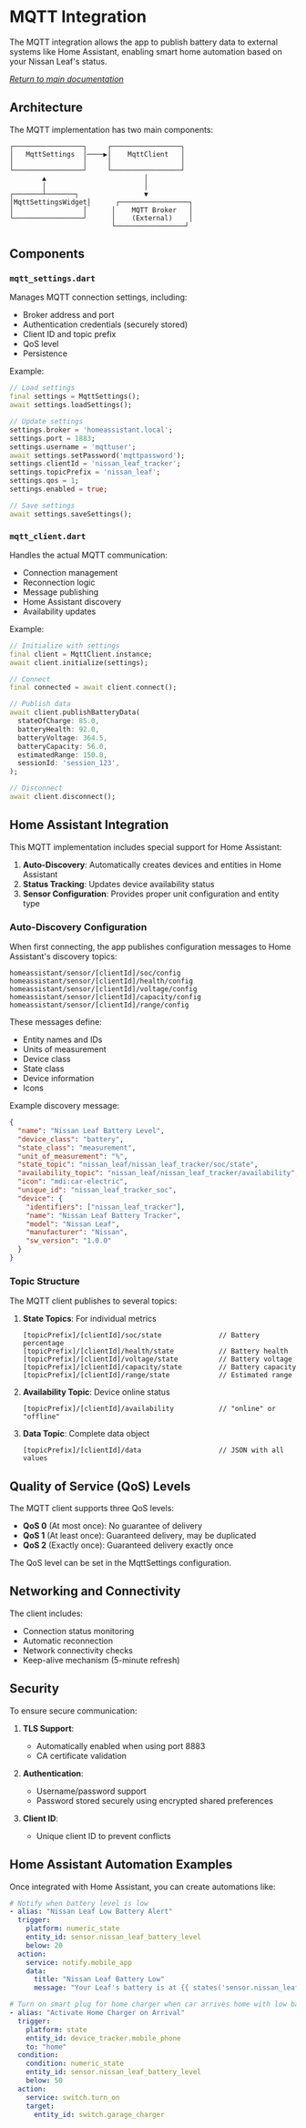 # MQTT Integration

The MQTT integration allows the app to publish battery data to external systems like Home Assistant, enabling smart home automation based on your Nissan Leaf's status.

*[Return to main documentation](../README.md)*

## Architecture

The MQTT implementation has two main components:

```
┌─────────────────┐     ┌─────────────────┐     
│   MqttSettings  │────▶│    MqttClient   │     
│                 │     │                 │     
└─────────────────┘     └─────────────────┘     
        ▲                        │
        │                        │
┌───────┴───────┐                ▼
│MqttSettingsWidget│      ┌─────────────────┐
│                 │      │    MQTT Broker   │
└─────────────────┘      │    (External)    │
                         └─────────────────┘
```

## Components

### `mqtt_settings.dart`

Manages MQTT connection settings, including:

- Broker address and port
- Authentication credentials (securely stored)
- Client ID and topic prefix
- QoS level
- Persistence

Example:
```dart
// Load settings
final settings = MqttSettings();
await settings.loadSettings();

// Update settings
settings.broker = 'homeassistant.local';
settings.port = 1883;
settings.username = 'mqttuser';
await settings.setPassword('mqttpassword');
settings.clientId = 'nissan_leaf_tracker';
settings.topicPrefix = 'nissan_leaf';
settings.qos = 1;
settings.enabled = true;

// Save settings
await settings.saveSettings();
```

### `mqtt_client.dart`

Handles the actual MQTT communication:

- Connection management
- Reconnection logic
- Message publishing
- Home Assistant discovery
- Availability updates

Example:
```dart
// Initialize with settings
final client = MqttClient.instance;
await client.initialize(settings);

// Connect
final connected = await client.connect();

// Publish data
await client.publishBatteryData(
  stateOfCharge: 85.0,
  batteryHealth: 92.0,
  batteryVoltage: 364.5,
  batteryCapacity: 56.0,
  estimatedRange: 150.0,
  sessionId: 'session_123',
);

// Disconnect
await client.disconnect();
```

## Home Assistant Integration

This MQTT implementation includes special support for Home Assistant:

1. **Auto-Discovery**: Automatically creates devices and entities in Home Assistant
2. **Status Tracking**: Updates device availability status
3. **Sensor Configuration**: Provides proper unit configuration and entity type

### Auto-Discovery Configuration

When first connecting, the app publishes configuration messages to Home Assistant's discovery topics:

```
homeassistant/sensor/[clientId]/soc/config
homeassistant/sensor/[clientId]/health/config
homeassistant/sensor/[clientId]/voltage/config
homeassistant/sensor/[clientId]/capacity/config
homeassistant/sensor/[clientId]/range/config
```

These messages define:
- Entity names and IDs
- Units of measurement
- Device class
- State class
- Device information
- Icons

Example discovery message:
```json
{
  "name": "Nissan Leaf Battery Level",
  "device_class": "battery",
  "state_class": "measurement",
  "unit_of_measurement": "%",
  "state_topic": "nissan_leaf/nissan_leaf_tracker/soc/state",
  "availability_topic": "nissan_leaf/nissan_leaf_tracker/availability",
  "icon": "mdi:car-electric",
  "unique_id": "nissan_leaf_tracker_soc",
  "device": {
    "identifiers": ["nissan_leaf_tracker"],
    "name": "Nissan Leaf Battery Tracker",
    "model": "Nissan Leaf",
    "manufacturer": "Nissan",
    "sw_version": "1.0.0"
  }
}
```

### Topic Structure

The MQTT client publishes to several topics:

1. **State Topics**: For individual metrics
   ```
   [topicPrefix]/[clientId]/soc/state              // Battery percentage
   [topicPrefix]/[clientId]/health/state           // Battery health
   [topicPrefix]/[clientId]/voltage/state          // Battery voltage
   [topicPrefix]/[clientId]/capacity/state         // Battery capacity
   [topicPrefix]/[clientId]/range/state            // Estimated range
   ```

2. **Availability Topic**: Device online status
   ```
   [topicPrefix]/[clientId]/availability           // "online" or "offline"
   ```

3. **Data Topic**: Complete data object
   ```
   [topicPrefix]/[clientId]/data                   // JSON with all values
   ```

## Quality of Service (QoS) Levels

The MQTT client supports three QoS levels:

- **QoS 0** (At most once): No guarantee of delivery
- **QoS 1** (At least once): Guaranteed delivery, may be duplicated
- **QoS 2** (Exactly once): Guaranteed delivery exactly once

The QoS level can be set in the MqttSettings configuration.

## Networking and Connectivity

The client includes:

- Connection status monitoring
- Automatic reconnection
- Network connectivity checks
- Keep-alive mechanism (5-minute refresh)

## Security

To ensure secure communication:

1. **TLS Support**:
   - Automatically enabled when using port 8883
   - CA certificate validation

2. **Authentication**:
   - Username/password support
   - Password stored securely using encrypted shared preferences

3. **Client ID**:
   - Unique client ID to prevent conflicts

## Home Assistant Automation Examples

Once integrated with Home Assistant, you can create automations like:

```yaml
# Notify when battery level is low
- alias: "Nissan Leaf Low Battery Alert"
  trigger:
    platform: numeric_state
    entity_id: sensor.nissan_leaf_battery_level
    below: 20
  action:
    service: notify.mobile_app
    data:
      title: "Nissan Leaf Battery Low"
      message: "Your Leaf's battery is at {{ states('sensor.nissan_leaf_battery_level') }}%"

# Turn on smart plug for home charger when car arrives home with low battery
- alias: "Activate Home Charger on Arrival"
  trigger:
    platform: state
    entity_id: device_tracker.mobile_phone
    to: "home"
  condition:
    condition: numeric_state
    entity_id: sensor.nissan_leaf_battery_level
    below: 50
  action:
    service: switch.turn_on
    target:
      entity_id: switch.garage_charger
```
